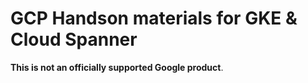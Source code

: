 # GCP Handson materials for GKE & Cloud Spanner

**This is not an officially supported Google product**.
